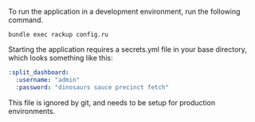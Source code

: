 
To run the application in a development environment, run the following command.

  `bundle exec rackup config.ru`

Starting the application requires a secrets.yml file in your base directory, which looks something like this:

``` yaml
:split_dashboard:
  :username: "admin"
  :password: "dinosaurs sauce precinct fetch"
```

This file is ignored by git, and needs to be setup for production environments.
